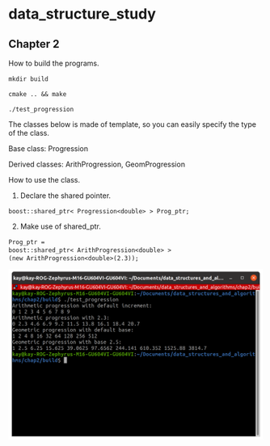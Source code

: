 # data_structure_study

## Chapter 2

How to build the programs.

```
mkdir build
```

```
cmake .. && make
```

```
./test_progression
```

The classes below is made of template, so you can easily specify the type of the class.

Base class: Progression

Derived classes: ArithProgression, GeomProgression

How to use the class.

1. Declare the shared pointer.
```
boost::shared_ptr< Progression<double> > Prog_ptr;
```

2. Make use of shared_ptr.
```
Prog_ptr = 
boost::shared_ptr< ArithProgression<double> >
(new ArithProgression<double>(2.3));
```


<img src="chap2/figures/test.png">